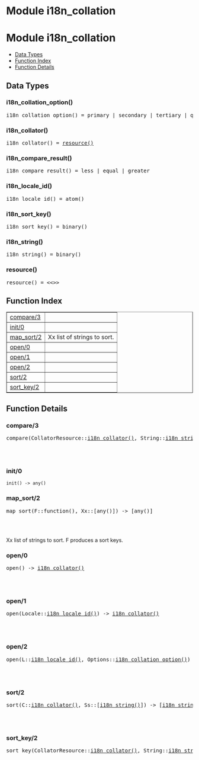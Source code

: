 Module i18n_collation
=====================


<h1>Module i18n_collation</h1>

* [Data Types](#types)
* [Function Index](#index)
* [Function Details](#functions)







<h2><a name="types">Data Types</a></h2>





<h3 class="typedecl"><a name="type-i18n_collation_option">i18n_collation_option()</a></h3>




<pre>i18n_collation_option() = primary | secondary | tertiary | quantiary | identical | shifted | non_ignorable | lower_first | upper_first | numeric | french_accents | hiragana | normalization</pre>



<h3 class="typedecl"><a name="type-i18n_collator">i18n_collator()</a></h3>




<pre>i18n_collator() = <a href="#type-resource">resource()</a></pre>



<h3 class="typedecl"><a name="type-i18n_compare_result">i18n_compare_result()</a></h3>




<pre>i18n_compare_result() = less | equal | greater</pre>



<h3 class="typedecl"><a name="type-i18n_locale_id">i18n_locale_id()</a></h3>




<pre>i18n_locale_id() = atom()</pre>



<h3 class="typedecl"><a name="type-i18n_sort_key">i18n_sort_key()</a></h3>




<pre>i18n_sort_key() = binary()</pre>



<h3 class="typedecl"><a name="type-i18n_string">i18n_string()</a></h3>




<pre>i18n_string() = binary()</pre>



<h3 class="typedecl"><a name="type-resource">resource()</a></h3>




<pre>resource() = <<>></pre>


<h2><a name="index">Function Index</a></h2>



<table width="100%" border="1" cellspacing="0" cellpadding="2" summary="function index"><tr><td valign="top"><a href="#compare-3">compare/3</a></td><td></td></tr><tr><td valign="top"><a href="#init-0">init/0</a></td><td></td></tr><tr><td valign="top"><a href="#map_sort-2">map_sort/2</a></td><td>Xx list of strings to sort.</td></tr><tr><td valign="top"><a href="#open-0">open/0</a></td><td></td></tr><tr><td valign="top"><a href="#open-1">open/1</a></td><td></td></tr><tr><td valign="top"><a href="#open-2">open/2</a></td><td></td></tr><tr><td valign="top"><a href="#sort-2">sort/2</a></td><td></td></tr><tr><td valign="top"><a href="#sort_key-2">sort_key/2</a></td><td></td></tr></table>




<h2><a name="functions">Function Details</a></h2>


<a name="compare-3"></a>

<h3>compare/3</h3>





<pre>compare(CollatorResource::<a href="#type-i18n_collator">i18n_collator()</a>, String::<a href="#type-i18n_string">i18n_string()</a>, String2::<a href="#type-i18n_string">i18n_string()</a>) -> <a href="#type-i18n_compare_result">i18n_compare_result()</a></pre>
<br></br>


<a name="init-0"></a>

<h3>init/0</h3>





`init() -> any()`

<a name="map_sort-2"></a>

<h3>map_sort/2</h3>





<pre>map_sort(F::function(), Xx::[any()]) -> [any()]</pre>
<br></br>




Xx list of strings to sort.
F produces a sort keys.<a name="open-0"></a>

<h3>open/0</h3>





<pre>open() -> <a href="#type-i18n_collator">i18n_collator()</a></pre>
<br></br>


<a name="open-1"></a>

<h3>open/1</h3>





<pre>open(Locale::<a href="#type-i18n_locale_id">i18n_locale_id()</a>) -> <a href="#type-i18n_collator">i18n_collator()</a></pre>
<br></br>


<a name="open-2"></a>

<h3>open/2</h3>





<pre>open(L::<a href="#type-i18n_locale_id">i18n_locale_id()</a>, Options::<a href="#type-i18n_collation_option">i18n_collation_option()</a>) -> <a href="#type-i18n_collator">i18n_collator()</a></pre>
<br></br>


<a name="sort-2"></a>

<h3>sort/2</h3>





<pre>sort(C::<a href="#type-i18n_collator">i18n_collator()</a>, Ss::[<a href="#type-i18n_string">i18n_string()</a>]) -> [<a href="#type-i18n_string">i18n_string()</a>]</pre>
<br></br>


<a name="sort_key-2"></a>

<h3>sort_key/2</h3>





<pre>sort_key(CollatorResource::<a href="#type-i18n_collator">i18n_collator()</a>, String::<a href="#type-i18n_string">i18n_string()</a>) -> <a href="#type-i18n_sort_key">i18n_sort_key()</a></pre>
<br></br>


